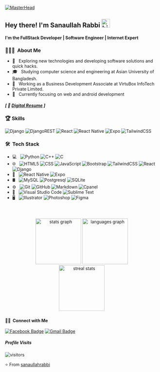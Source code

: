 <!-- <img src="https://raw.githubusercontent.com/sanaullahrabbi/sanaullahrabbi/master/assets/Aditya%20Vikram%20Singh%20Banner.png"> -->

[![MasterHead](https://dezinebrainz.com/images/web-design-gif.gif)](https://sanaullahrabbi.github.io/digital-resume)

## Hey there! I'm Sanaullah Rabbi <img src="https://user-images.githubusercontent.com/1303154/88677602-1635ba80-d120-11ea-84d8-d263ba5fc3c0.gif" width="28px" height="28px" alt="hi">

#### I'm the FullStack Developer | Software Engineer | Internet Expert

<h3> 👨🏻‍💻 &nbsp;About Me </h3>

- 🤔 &nbsp; Exploring new technologies and developing software solutions and
  quick hacks.
- 🎓 &nbsp; Studying computer science and engineering at Asian University of
  Bangladesh.
- 💼 &nbsp; Working as a Business Development Associate at VirtuBox InfoTech
  Private Limited.
- 🌱 &nbsp; Currently focusing on web and android development

##### [ 📝 [Digital Resume](https://sanaullahrabbi.github.io/digital-resume) ]

### 🏆 Skills

![Django](https://img.shields.io/badge/django-%23092E20.svg?style=for-the-badge&logo=django&logoColor=white) ![DjangoREST](https://img.shields.io/badge/DJANGO-REST-ff1709?style=for-the-badge&logo=django&logoColor=white&color=ff1709&labelColor=gray) ![React](https://img.shields.io/badge/react-%2320232a.svg?style=for-the-badge&logo=react&logoColor=%2361DAFB) ![React Native](https://img.shields.io/badge/react_native-%2320232a.svg?style=for-the-badge&logo=react&logoColor=%2361DAFB) ![Expo](https://img.shields.io/badge/expo-1C1E24?style=for-the-badge&logo=expo&logoColor=#D04A37) ![TailwindCSS](https://img.shields.io/badge/Tailwindcss-1C1E24?style=for-the-badge&logo=tailwindcss&logoColor=#D04A37)

### 🛠 &nbsp;Tech Stack

- 💻 &nbsp; ![Python](https://img.shields.io/badge/-Python-36454F?style=flat&logo=python) ![C++](https://img.shields.io/badge/-C++-36454F?style=flat&logo=C%2B%2B) ![C](https://img.shields.io/badge/-C-36454F?style=flat&logo=C)
- 🌐 &nbsp;
  ![HTML5](https://img.shields.io/badge/-HTML5-36454F?style=flat&logo=HTML5)
  ![CSS](https://img.shields.io/badge/-CSS-36454F?style=flat&logo=CSS3)
  ![JavaScript](https://img.shields.io/badge/-JavaScript-36454F?style=flat&logo=javascript)
  ![Bootstrap](https://img.shields.io/badge/-Bootstrap-36454F?style=flat&logo=bootstrap)
  ![TailwindCSS](https://img.shields.io/badge/-TailwindCSS-36454F?style=flat&logo=tailwindcss)
  ![React](https://img.shields.io/badge/-React-36454F?style=flat&logo=react)
  ![Django](https://img.shields.io/badge/-Django-36454F?style=flat&logo=django)
- 📱 &nbsp;
  ![React Native](https://img.shields.io/badge/-React%20Native-36454F?style=flat&logo=react) 
  ![Expo](https://img.shields.io/badge/-Expo-36454F?style=flat&logo=expo)
- 🛢 &nbsp;
  ![MySQL](https://img.shields.io/badge/-MySQL-36454F?style=flat&logo=mysql)
  ![Postgresql](https://img.shields.io/badge/-Postgresql-36454F?style=flat&logo=postgresql)
  ![SQLite](https://img.shields.io/badge/-SQLite-36454F?style=flat&logo=sqlite)
- ⚙️ &nbsp; ![Git](https://img.shields.io/badge/-Git-36454F?style=flat&logo=git)
  ![GitHub](https://img.shields.io/badge/-GitHub-36454F?style=flat&logo=github)
  ![Markdown](https://img.shields.io/badge/-Markdown-36454F?style=flat&logo=markdown)
  ![Cpanel](https://img.shields.io/badge/-Cpanel-36454F?style=flat&logo=cpanel)
- 🔧 &nbsp;
  ![Visual Studio Code](https://img.shields.io/badge/-Visual%20Studio%20Code-36454F?style=flat&logo=visual-studio-code)
  ![Sublime Text](https://img.shields.io/badge/-Sublime%20Text-36454F?style=flat&logo=sublime-text)
- 🖥 &nbsp;
  ![Illustrator](https://img.shields.io/badge/-Illustrator-36454F?style=flat&logo=adobe-illustrator)
  ![Photoshop](https://img.shields.io/badge/-Photoshop-36454F?style=flat&logo=adobe-photoshop)
  ![Figma](https://img.shields.io/badge/-Figma-36454F?style=flat&logo=figma)

<br/>

###

<div align="center">
  <img src="https://github-readme-stats.vercel.app/api?hide_title=false&hide_rank=false&show_icons=true&include_all_commits=true&count_private=true&disable_animations=false&theme=dark&locale=en&hide_border=true&username=sanaullahrabbi" height="150" alt="stats graph"  />
  <img src="https://github-readme-stats.vercel.app/api/top-langs?locale=en&hide_title=false&layout=compact&card_width=320&langs_count=5&theme=dark&hide_border=true&username=sanaullahrabbi" height="150" alt="languages graph"  />
</div>
<div align="center">
  <img src="https://github-readme-streak-stats.herokuapp.com/?user=sanaullahrabbi&theme=dark&hide_border=true" height="150" alt="streal stats"/>
</div>

###
#### 🤝🏻 &nbsp;Connect with Me </h3>

[![Facebook Badge](https://img.shields.io/badge/-Sanaullah.Rabbi-3b5998?style=flat-square&labelColor=1ca0f1&logo=facebook&logoColor=white&link=https://www.facebook.com/sanaullah.rabbi/)](https://www.facebook.com/sanaullah.rabbi/)
[![Gmail Badge](https://img.shields.io/badge/-sanaullahrabbi@gmail.com-c14438?style=flat-square&logo=Gmail&logoColor=white&link=mailto:sanaullahrabbi@gmail.com)](mailto:sanaullahrabbi@gmail.com)

##### Profile Visits
![visitors](https://visitor-badge.glitch.me/badge?page_id=sanaullahrabbi)

⭐️ From [sanaullahrabbi](https://github.com/sanaullahrabbi)
